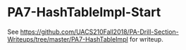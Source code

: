 # PA7-HashTableImpl-Start

See
https://github.com/UACS210Fall2018/PA-Drill-Section-Writeups/tree/master/PA7-HashTableImpl
for writeup.
